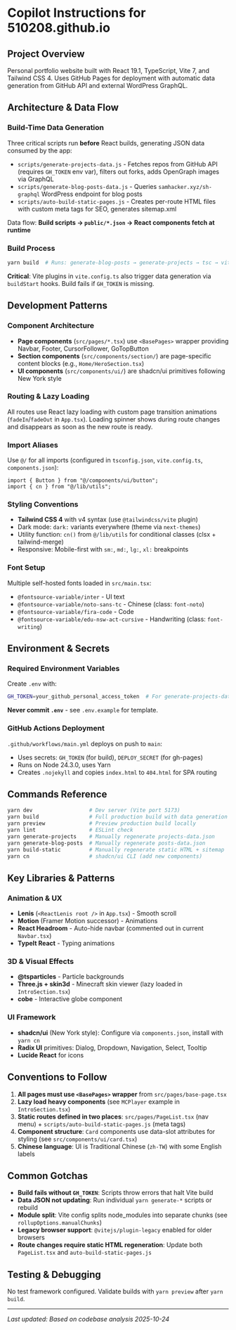# Copilot Instructions for 510208.github.io

## Project Overview

Personal portfolio website built with React 19.1, TypeScript, Vite 7, and Tailwind CSS 4. Uses GitHub Pages for deployment with automatic data generation from GitHub API and external WordPress GraphQL.

## Architecture & Data Flow

### Build-Time Data Generation

Three critical scripts run **before** React builds, generating JSON data consumed by the app:

- `scripts/generate-projects-data.js` - Fetches repos from GitHub API (requires `GH_TOKEN` env var), filters out forks, adds OpenGraph images via GraphQL
- `scripts/generate-blog-posts-data.js` - Queries `samhacker.xyz/sh-graphql` WordPress endpoint for blog posts
- `scripts/auto-build-static-pages.js` - Creates per-route HTML files with custom meta tags for SEO, generates sitemap.xml

Data flow: **Build scripts → `public/*.json` → React components fetch at runtime**

### Build Process

```bash
yarn build  # Runs: generate-blog-posts → generate-projects → tsc → vite build → build-static
```

**Critical**: Vite plugins in `vite.config.ts` also trigger data generation via `buildStart` hooks. Build fails if `GH_TOKEN` is missing.

## Development Patterns

### Component Architecture

- **Page components** (`src/pages/*.tsx`) use `<BasePages>` wrapper providing Navbar, Footer, CursorFollower, GoTopButton
- **Section components** (`src/components/section/`) are page-specific content blocks (e.g., `Home/HeroSection.tsx`)
- **UI components** (`src/components/ui/`) are shadcn/ui primitives following New York style

### Routing & Lazy Loading

All routes use React lazy loading with custom page transition animations (`fadeIn`/`fadeOut` in `App.tsx`). Loading spinner shows during route changes and disappears as soon as the new route is ready.

### Import Aliases

Use `@/` for all imports (configured in `tsconfig.json`, `vite.config.ts`, `components.json`):

```tsx
import { Button } from "@/components/ui/button";
import { cn } from "@/lib/utils";
```

### Styling Conventions

- **Tailwind CSS 4** with v4 syntax (use `@tailwindcss/vite` plugin)
- Dark mode: `dark:` variants everywhere (theme via `next-themes`)
- Utility function: `cn()` from `@/lib/utils` for conditional classes (clsx + tailwind-merge)
- Responsive: Mobile-first with `sm:`, `md:`, `lg:`, `xl:` breakpoints

### Font Setup

Multiple self-hosted fonts loaded in `src/main.tsx`:

- `@fontsource-variable/inter` - UI text
- `@fontsource-variable/noto-sans-tc` - Chinese (class: `font-noto`)
- `@fontsource-variable/fira-code` - Code
- `@fontsource-variable/edu-nsw-act-cursive` - Handwriting (class: `font-writing`)

## Environment & Secrets

### Required Environment Variables

Create `.env` with:

```bash
GH_TOKEN=your_github_personal_access_token  # For generate-projects-data.js
```

**Never commit `.env`** - see `.env.example` for template.

### GitHub Actions Deployment

`.github/workflows/main.yml` deploys on push to `main`:

- Uses secrets: `GH_TOKEN` (for build), `DEPLOY_SECRET` (for gh-pages)
- Runs on Node 24.3.0, uses Yarn
- Creates `.nojekyll` and copies `index.html` to `404.html` for SPA routing

## Commands Reference

```bash
yarn dev                  # Dev server (Vite port 5173)
yarn build                # Full production build with data generation
yarn preview              # Preview production build locally
yarn lint                 # ESLint check
yarn generate-projects    # Manually regenerate projects-data.json
yarn generate-blog-posts  # Manually regenerate posts-data.json
yarn build-static         # Manually regenerate static HTML + sitemap
yarn cn                   # shadcn/ui CLI (add new components)
```

## Key Libraries & Patterns

### Animation & UX

- **Lenis** (`<ReactLenis root />` in `App.tsx`) - Smooth scroll
- **Motion** (Framer Motion successor) - Animations
- **React Headroom** - Auto-hide navbar (commented out in current `Navbar.tsx`)
- **TypeIt React** - Typing animations

### 3D & Visual Effects

- **@tsparticles** - Particle backgrounds
- **Three.js + skin3d** - Minecraft skin viewer (lazy loaded in `IntroSection.tsx`)
- **cobe** - Interactive globe component

### UI Framework

- **shadcn/ui** (New York style): Configure via `components.json`, install with `yarn cn`
- **Radix UI** primitives: Dialog, Dropdown, Navigation, Select, Tooltip
- **Lucide React** for icons

## Conventions to Follow

1. **All pages must use `<BasePages>` wrapper** from `src/pages/base-page.tsx`
2. **Lazy load heavy components** (see `MCPlayer` example in `IntroSection.tsx`)
3. **Static routes defined in two places**: `src/pages/PageList.tsx` (nav menu) + `scripts/auto-build-static-pages.js` (meta tags)
4. **Component structure**: `Card` components use data-slot attributes for styling (see `src/components/ui/card.tsx`)
5. **Chinese language**: UI is Traditional Chinese (`zh-TW`) with some English labels

## Common Gotchas

- **Build fails without `GH_TOKEN`**: Scripts throw errors that halt Vite build
- **Data JSON not updating**: Run individual `yarn generate-*` scripts or rebuild
- **Module split**: Vite config splits node_modules into separate chunks (see `rollupOptions.manualChunks`)
- **Legacy browser support**: `@vitejs/plugin-legacy` enabled for older browsers
- **Route changes require static HTML regeneration**: Update both `PageList.tsx` and `auto-build-static-pages.js`

## Testing & Debugging

No test framework configured. Validate builds with `yarn preview` after `yarn build`.

---

_Last updated: Based on codebase analysis 2025-10-24_

